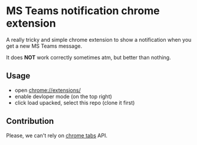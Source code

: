 # MS Teams notification chrome extension

A really tricky and simple chrome extension to show a notification when you get a new MS Teams message.

It does **NOT** work correctly sometimes atm, but better than nothing.

## Usage

- open [chrome://extensions/](chrome://extensions/)
- enable devloper mode (on the top right)
- click load upacked, select this repo (clone it first)

## Contribution
 Please, we can't rely on [chrome tabs](https://developer.chrome.com/extensions/tabs) API.
 
 





